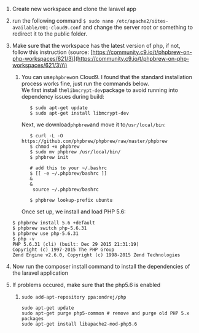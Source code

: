 1. Create new workspace and clone the laravel app
2. run the following command `$ sudo nano /etc/apache2/sites-available/001-cloud9.conf` and change the server root or something to redirect it to the public folder.
3. Make sure that the workspace has the latest version of php, if not, follow this instruction \(source: [https://community.c9.io/t/phpbrew-on-php-workspaces/621/3\](https://community.c9.io/t/phpbrew-on-php-workspaces/621/3\)\)

   1. You can use`phpbrew`on Cloud9. I found that the standard installation process works fine, just run the commands below.  
         We first install the`libmcrypt-dev`package to avoid running into dependency issues during build:

      ```
         $ sudo apt-get update
         $ sudo apt-get install libmcrypt-dev
      ```

      Next, we download`phpbrew`and move it to`/usr/local/bin`:

      ```
         $ curl -L -O https://github.com/phpbrew/phpbrew/raw/master/phpbrew
         $ chmod +x phpbrew
         $ sudo mv phpbrew /usr/local/bin/
         $ phpbrew init

         # add this to your ~/.bashrc
         $ [[ -e ~/.phpbrew/bashrc ]] 
         &
         &
          source ~/.phpbrew/bashrc

         $ phpbrew lookup-prefix ubuntu
      ```

      Once set up, we install and load PHP 5.6:

   ```
   $ phpbrew install 5.6 +default
   $ phpbrew switch php-5.6.31
   $ phpbrew use php-5.6.31
   $ php -v
   PHP 5.6.31 (cli) (built: Dec 29 2015 21:31:19)
   Copyright (c) 1997-2015 The PHP Group
   Zend Engine v2.6.0, Copyright (c) 1998-2015 Zend Technologies    
   ```

4. Now run the composer install command to install the dependencies of the laravel application

5. If problems occured, make sure that the php5.6 is enabled

   1. ```
      sudo add-apt-repository ppa:ondrej/php
      ```

      ```
      sudo apt-get update
      sudo apt-get purge php5-common # remove and purge old PHP 5.x packages
      sudo apt-get install libapache2-mod-php5.6
      ```







